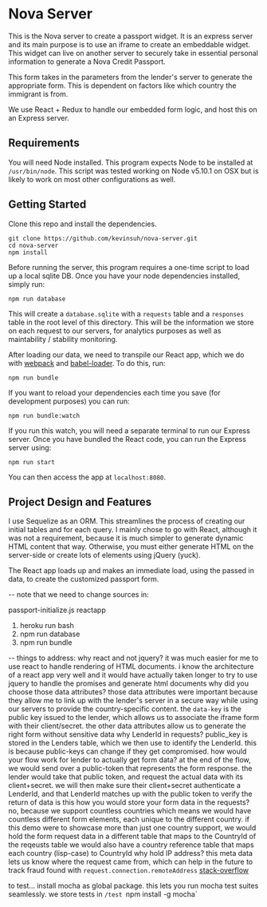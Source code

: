 # Nova Server

This is the Nova server to create a passport widget. It is an express server and its main purpose is to use an iframe to create an embeddable widget. This widget can live on another server to securely take in essential personal information to generate a Nova Credit Passport.

This form takes in the parameters from the lender's server to generate the appropriate form. This is dependent on factors like which country the immigrant is from.

We use React + Redux to handle our embedded form logic, and host this on an Express server.

## Requirements
You will need Node installed. This program expects Node to be installed at `/usr/bin/node`. This
script was tested working on Node v5.10.1 on OSX but is likely to work on most other
configurations as well.

## Getting Started

Clone this repo and install the dependencies.
```
git clone https://github.com/kevinsuh/nova-server.git
cd nova-server
npm install
```
Before running the server, this program requires a one-time script to load up a local sqlite DB. Once you have your node dependencies installed, simply run:
```
npm run database
```
This will create a `database.sqlite` with a `requests` table and a `responses` table in the root level of this directory. This will be the information we store on each request to our servers, for analytics purposes as well as maintability / stability monitoring.

After loading our data, we need to transpile our React app, which we do with [webpack](https://webpack.github.io/) and [babel-loader](https://github.com/babel/babel-loader). To do this, run:
```
npm run bundle
```
If you want to reload your dependencies each time you save (for development purposes) you can run:
```
npm run bundle:watch
```
If you run this watch, you will need a separate terminal to run our Express server. Once you have bundled the React code, you can run the Express server using:
```
npm run start
```
You can then access the app at `localhost:8080`.

## Project Design and Features
I use Sequelize as an ORM. This streamlines the process of creating our initial tables and for each query. I mainly chose to go with React, although it was not a requirement, because it is much simpler to generate dynamic HTML content that way. Otherwise, you must either generate HTML on the server-side or create lots of elements using jQuery (yuck).

The React app loads up and makes an immediate load, using the passed in data, to create the customized passport form.

-- note that we need to change sources in:
<!-- <script src -->
passport-initialize.js
reactapp

1) heroku run bash
2) npm run database
3) npm run bundle

-- things to address:
why react and not jquery?
	it was much easier for me to use react to handle rendering of HTML documents. i know the architecture of a react app very well and it would have actually taken longer to try to use jquery to handle the promises and generate html documents
why did you choose those data attributes?
	those data attributes were important because they allow me to link up with the lender's server in a secure way while using our servers to provide the country-specific content. the `data-key` is the public key issued to the lender, which allows us to associate the iframe form with their client/secret. the other data attributes allow us to generate the right form without sensitive data
why LenderId in requests?
	public_key is stored in the Lenders table, which we then use to identify the LenderId. this is because public-keys can change if they get compromised.
how would your flow work for lender to actually get form data?
	at the end of the flow, we would send over a public-token that represents the form response. the lender would take that public token, and request the actual data with its client+secret. we will then make sure their client+secret authenticate a LenderId, and that LenderId matches up with the public token to verify the return of data
is this how you would store your form data in the requests?
	no, because we support countless countries which means we would have countless different form elements, each unique to the different country. if this demo were to showcase more than just one country support, we would hold the form request data in a different table that maps to the CountryId of the reqeusts table
	we would also have a country reference table that maps each country (lisp-case) to CountryId
why hold IP address?
	this meta data lets us know where the request came from, which can help in the future to track fraud
	found with `request.connection.remoteAddress` [stack-overflow](http://stackoverflow.com/questions/8107856/how-to-determine-a-users-ip-address-in-node)

to test...
install mocha as global package. this lets you run mocha test suites seamlessly.
we store tests in `/test
`npm install -g mocha`
